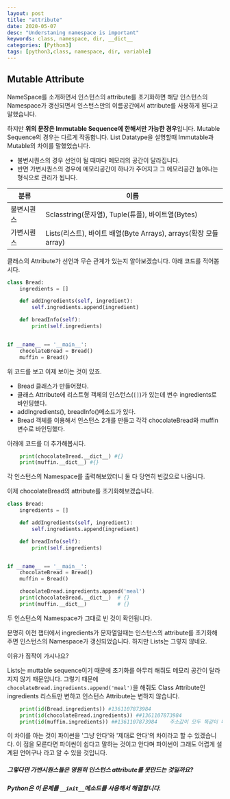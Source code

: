 ```yaml
---
layout: post
title: "attribute"
date: 2020-05-07
desc: "Understaning namespace is important"
keywords: class, namespace, dir, __dict__
categories: [Python3]
tags: [python3,class, namespace, dir, variable]
---
```


## Mutable Attribute

NameSpace를 소개하면서 인스턴스의 attribute를 초기화하면 해당 인스턴스의 Namespace가 갱신되면서 인스턴스만의 이름공간에서 attribute를 사용하게 된다고 말했습니다.  

하지만 **위의 문장은 Immutable Sequence에 한해서만 가능한 경우**입니다. Mutable Sequence의 경우는 다르게 작동합니다. List Datatype을 설명할때 Immutable과 Mutable의 차이를 말했었습니다. 

* 불변시퀀스의 경우 선언이 될 때마다 메모리의 공간이 달라집니다. 
* 반면 가변시퀀스의 경우에 메모리공간이 하나가 주어지고 그 메모리공간 늘어나는 형식으로 관리가 됩니다.

| 분류       | 이름                                                         |
| ---------- | ------------------------------------------------------------ |
| 불변시퀀스 | Sclasstring(문자열), Tuple(튜플), 바이트열(Bytes)            |
| 가변시퀀스 | Lists(리스트), 바이트 배열(Byte Arrays), arrays(확장 모듈 array) |



클래스의 Attribute가 선언과 무슨 관계가 있는지 알아보겠습니다. 아래 코드를 적어봅시다.

~~~python
class Bread:
    ingredients = []

    def addIngredients(self, ingredient):
        self.ingredients.append(ingredient)

    def breadInfo(self):
        print(self.ingredients)


if __name__ == '__main__':
    chocolateBread = Bread()
    muffin = Bread()
~~~

위 코드를 보고 이제 보이는 것이 있죠. 

* Bread 클래스가 만들어졌다. 
* 클래스 Attribute에 리스트형 객체의 인스턴스(`[]`)가 있는데 변수 ingredients로 바인딩했다. 
* addIngredients(), breadInfo()메소드가 있다. 
* Bread 객체를 이용해서 인스턴스 2개를 만들고 각각 chocolateBread와 muffin변수로 바인딩했다.



아래에 코드를 더 추가해봅시다. 

~~~python
	print(chocolateBread.__dict__) #{}
    print(muffin.__dict__) #{}
~~~

각 인스턴스의 Namespace를 출력해보았더니 둘 다 당연히 빈값으로 나옵니다. 

이제 chocolateBread의 attribute를 초기화해보겠습니다. 

~~~python
class Bread:
    ingredients = []

    def addIngredients(self, ingredient):
        self.ingredients.append(ingredient)

    def breadInfo(self):
        print(self.ingredients)


if __name__ == '__main__':
    chocolateBread = Bread()
    muffin = Bread()

    chocolateBread.ingredients.append('meal')
    print(chocolateBread.__dict__)  # {}
    print(muffin.__dict__)			# {}
~~~



두 인스턴스의 Namespace가 그대로 빈 것이 확인됩니다. 

분명히 이전 챕터에서 ingredients가 문자열일때는 인스턴스의 attribute를 초기화해주면 인스턴스의 Namespace가 갱신되었습니다. 하지만 Lists는 그렇지 않네요.

이유가 짐작이 가시나요? 

Lists는 muttable sequence이기 때문에 초기화를 아무리 해줘도 메모리 공간이 달라지지 않기 때문입니다. 그렇기 때문에 `chocolateBread.ingredients.append('meal')`을 해줘도 Class Attribute인 ingredients 리스트만 변하고 인스턴스 Attribute는 변하지 않습니다. 

~~~ python
	print(id(Bread.ingredients)) #1361107873984
    print(id(chocolateBread.ingredients)) ##1361107873984
    print(id(muffin.ingredients)) ##1361107873984    주소값이 모두 똑같이 나옵니다. 인스턴스에 이름공간이 없기 때문에 클래스 Attribute를 참조하기 때문입니다. 
~~~

이 차이를 아는 것이 파이썬을 '그냥 안다'와 '제대로 안다'의 차이라고 할 수 있겠습니다. 이 점을 모른다면 파이썬이 쉽다고 말하는 것이고 안다며 파이썬이 그래도 어렵게 설계된 언어구나 라고 알 수 있을 것입니다. 



##### 그렇다면 가변시퀀스들은 영원히 인스턴스 attribute를 못만드는 것일까요?  

##### Python은 이 문제를 `__init__`메소드를 사용해서 해결합니다.